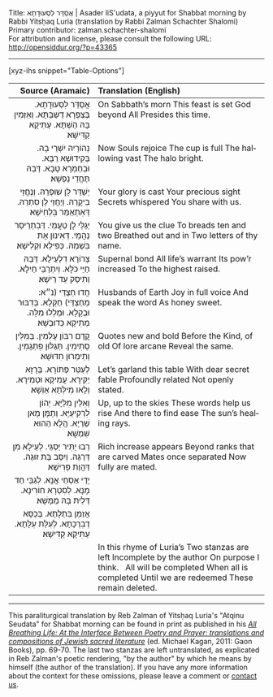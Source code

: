 <html>
<head></head>
<body>
Title: אֲסַדֵּר לִסְעוּדָתָא | Asader liS'udata, a piyyut for Shabbat morning by Rabbi Yitsḥaq Luria (translation by Rabbi Zalman Schachter Shalomi)<br />
Primary contributor: zalman.schachter-shalomi<br />
For attribution and license, please consult the following URL: <a href="http://opensiddur.org/?p=43365">http://opensiddur.org/?p=43365</a>
<p />
<hr />

[xyz-ihs snippet="Table-Options"]<table style="margin-left: auto; margin-right: auto;" class="draggable">
<thead><tr><th id="x" style="text-align: right;">Source (Aramaic)</th><th style="text-align: left;">Translation (English)</th></tr></thead>
<tbody>
<tr><td style="vertical-align:top;">
<div class="liturgy" lang="he" style="text-align: right;">
אֲסַדֵּר לִסְעוּדָתָא. 
בְּצַפְרָא דְשַׁבַּתָּא. 
וְאַזְמִין בָּהּ הַשְׁתָּא. 
עַתִּיקָא קַדִּישָׁא׃
</div></td>

<td style="vertical-align:top;">
<div class="english" lang="en" style="text-align: left;">
On Sabbath’s morn 
This feast is set 
God beyond All 
Presides this time.
</div></td></tr>


<tr><td style="vertical-align:top;">
<div class="liturgy" lang="he" style="text-align: right;">
נְהוֹרֵיהּ יִשְׁרֵי בָהּ. 
בְּקִידוּשָׁא רַבָּא. 
וּבְחַמְרָא טָבָא. 
דְּבֵהּ תֶּחֱדֵי נַפְשָׁא׃
</div></td>

<td style="vertical-align:top;">
<div class="english" lang="en" style="text-align: left;">
Now Souls rejoice 
The cup is full 
The hallowing vast 
The halo bright.
</div></td></tr>


<tr><td style="vertical-align:top;">
<div class="liturgy" lang="he" style="text-align: right;">
יְשַׁדֵּר לָן שׁוּפְרֵהּ. 
וְנֶחֱזֵי בִיקָרֵהּ. 
וְיַחֲזֵי לָן סִתְרֵהּ. 
דְּאִתְאַמַּר בִּלְחִישָׁא׃
</div></td>

<td style="vertical-align:top;">
<div class="english" lang="en" style="text-align: left;">
Your glory is cast 
Your precious sight 
Secrets whispered 
You share with us.
</div></td></tr>


<tr><td style="vertical-align:top;">
<div class="liturgy" lang="he" style="text-align: right;">
יְגַלֵּי לָן טַעֲמֵי. 
דְּבִתְרֵיסַר נַהֲמֵי. 
דְּאִינוּן אָת בִּשְׁמֵהּ. 
כְּפִילָא וּקְלִישָׁא׃
</div></td>

<td style="vertical-align:top;">
<div class="english" lang="en" style="text-align: left;">
You give us the clue 
To breads ten and two 
Breathed out and in 
Two letters of thy name.
</div></td></tr>


<tr><td style="vertical-align:top;">
<div class="liturgy" lang="he" style="text-align: right;">
צְרוֹרָא דִלְעֵילָא. 
דְּבֵהּ חַיֵּי כֹלָּא. 
וְיִתְרַבֵּי חֵילָא. 
וְתִיסַק עַד רֵישָׁא׃
</div></td>

<td style="vertical-align:top;">
<div class="english" lang="en" style="text-align: left;">
Supernal bond 
All life’s warrant 
Its pow’r increased 
To the highest raised.
</div></td></tr>


<tr><td style="vertical-align:top;">
<div class="liturgy" lang="he" style="text-align: right;">
חֲדוּ חַצְדֵּי (<span class="instruction">נ״א:</span> מְחַצְדֵּי) חַקְלָא. 
בְּדִבּוּר וּבְקָלָא. 
וּמַלְלוּ מִלָּה. 
מְתִיקָא כְּדוּבְשָׁא׃
</div></td>

<td style="vertical-align:top;">
<div class="english" lang="en" style="text-align: left;">
Husbands of Earth 
Joy in full voice 
And speak the word 
As honey sweet.
</div></td></tr>


<tr><td style="vertical-align:top;">
<div class="liturgy" lang="he" style="text-align: right;">
קֳדָם רִבּוֹן עָלְמִין. 
בְּמִלִּין סְתִימִין. 
תְּגַלּוּן פִּתְגָמִין. 
וְתֵימְרוּן חִדּוּשָׁא׃
</div></td>

<td style="vertical-align:top;">
<div class="english" lang="en" style="text-align: left;">
Quotes new and bold 
Before the Kind, of old 
Of lore arcane 
Reveal the same.
</div></td></tr>


<tr><td style="vertical-align:top;">
<div class="liturgy" lang="he" style="text-align: right;">
לְעַטֵּר פְּתוֹרָא. 
בְּרָזָא יַקִּירָא. 
עֲמִיקָא וּטְמִירָא. 
וְלָאו מִילְּתָא אַוְשָׁא׃
</div></td>

<td style="vertical-align:top;">
<div class="english" lang="en" style="text-align: left;">
Let’s garland this table 
With dear secret fable 
Profoundly related 
Not openly stated.
</div></td></tr>


<tr><td style="vertical-align:top;">
<div class="liturgy" lang="he" style="text-align: right;">
וְאִלֵּין מִלַּיָּא. 
יְהוֹן לִרְקִיעַיָּא. 
וְתַמָּן מָאן שַׁרְיָא. 
הֲלָא הַהוּא שִׁמְשָׁא׃
</div></td>

<td style="vertical-align:top;">
<div class="english" lang="en" style="text-align: left;">
Up, up to the skies 
These words help us rise 
And there to find ease 
The sun’s healing rays.
</div></td></tr>


<tr><td style="vertical-align:top;">
<div class="liturgy" lang="he" style="text-align: right;">
רְבוּ יַתִּיר יַסְגֵּי. 
לְעֵילָא מִן דַּרְגֵּהּ. 
וְיִסַּב בַּת זוּגֵהּ. 
דַּהֲוַת פְּרִישָׁא׃
</div></td>

<td style="vertical-align:top;">
<div class="english" lang="en" style="text-align: left;">
Rich increase appears 
Beyond ranks that are carved 
Mates once separated 
Now fully are mated.
</div></td></tr>


<tr><td style="vertical-align:top;">
<div class="liturgy" lang="he" style="text-align: right;">
יָדַי אַסְחֵי אֲנָא. 
לְגַבֵּי חַד מָנָא. 
לְסִטְרָא חוֹרִינָא. 
דְּלֵית בָּהּ מַמָּשָׁא׃
</div></td>

<td style="vertical-align:top;">
<div class="english" lang="en" style="text-align: left;">

</div></td></tr>


<tr><td style="vertical-align:top;">
<div class="liturgy" lang="he" style="text-align: right;">
אֲזַמֵּן בִּתְלָתָא. 
בְּכַסָּא דְבִרְכָתָא. 
לְעִלַּת עִלָּתָא. 
עַתִּיקָא קַדִּישָׁא׃
</div></td>

<td style="vertical-align:top;">
<div class="english" lang="en" style="text-align: left;">

</div></td></tr>


<tr><td style="vertical-align:top;">
<div class="liturgy" lang="he" style="text-align: right;">

</div></td>

<td style="vertical-align:top;">
<div class="english" lang="en" style="text-align: left;">
In this rhyme of Luria’s 
Two stanzas are left 
Incomplete by the author 
On purpose I think.
&nbsp;
All will be completed 
When all is completed 
Until we are redeemed 
These remain deleted.
</div></td></tr>
</tbody></table>

<hr />

This paraliturgical translation by Reb Zalman of Yitsḥaq Luria's "Atqinu Seudata" for Shabbat morning can be found in print as published in his <em><a href="https://gaonbooks.com/AllBreathingLife.html">All Breathing Life: At the Interface Between Poetry and Prayer: translations and compositions of Jewish sacred literature</a></em> (ed. Michael Kagan, 2011: Gaon Books), pp. 69-70. The last two stanzas are left untranslated, as explicated in Reb Zalman's poetic rendering, "by the author" by which he means by himself (the author of the translation). If you have any more information about the context for these omissions, please leave a comment or <a href="/contact/">contact us</a>.

&nbsp;
</body>
</html>